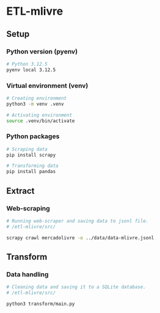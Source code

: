 # ETL-mlivre

## Setup
### Python version (pyenv)
```bash
# Python 3.12.5
pyenv local 3.12.5
```

### Virtual environment (venv)
```bash
# Creating environment
python3 -m venv .venv

# Activating environment
source .venv/bin/activate
```

### Python packages
```bash
# Scraping data
pip install scrapy

# Transforming data
pip install pandas
```

## Extract
### Web-scraping
```bash
# Running web-scraper and saving data to jsonl file.
# /etl-mlivre/src/

scrapy crawl mercadolivre -o ../data/data-mlivre.jsonl
```

## Transform
### Data handling
```bash
# Cleaning data and saving it to a SQLite database.
# /etl-mlivre/src/

python3 transform/main.py
```
